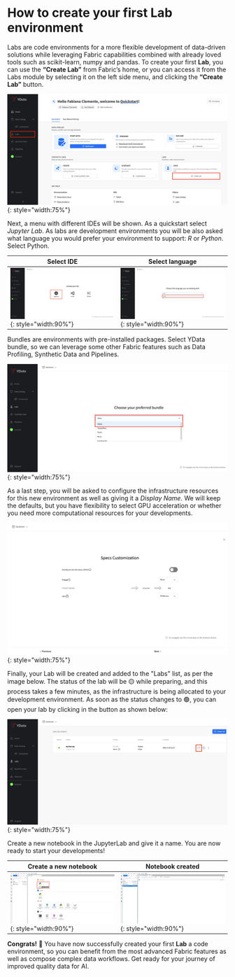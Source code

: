 # How to create your first Lab environment

Labs are code environments for a more flexible development of data-driven solutions while leveraging Fabric capabilities
combined with already loved tools such as scikit-learn, numpy and pandas.
To create your first **Lab**, you can use the **“Create Lab”** from Fabric’s home, or you can access it from the Labs
module by selecting it on the left side menu, and clicking the **“Create Lab”** button.

![Select create a lab from Home](../assets/quickstart/create_lab/create_lab.webp){: style="width:75%"}

Next, a menu with different IDEs will be shown. As a quickstart select *Jupyter Lab*. As labs are development environments
you will be also asked what language you would prefer your environment to support: *R* or *Python*. Select Python.

| Select IDE                                                                             | Select language                                                                           |
|----------------------------------------------------------------------------------------|-------------------------------------------------------------------------------------------|
| ![Select an IDE](../assets/quickstart/create_lab/select_ide.webp){: style="width:90%"} | ![Python or R](../assets/quickstart/create_lab/select_language.webp){: style="width:90%"} |

Bundles are environments with pre-installed packages. Select YData bundle, so we can leverage some other Fabric features
such as Data Profiling, Synthetic Data and Pipelines.

![Select the bundle for development](../assets/quickstart/create_lab/select_bundle.webp){: style="width:75%"}

As a last step, you will be asked to configure the infrastructure resources for this new environment as well as giving it
a *Display Name*. We will keep the defaults,
but you have flexibility to select GPU acceleration or whether you need more computational resources for your developments.

![Select the computational resources](../assets/quickstart/create_lab/select_infrastructure.webp){: style="width:75%"}

Finally, your Lab will be created and added to the "Labs" list, as per the image below. The status of the lab will be
🟡 while preparing, and this process takes a few minutes, as the infrastructure is being allocated to your development environment.
As soon as the status changes to 🟢, you can open your lab by clicking in the button as shown below:

![Open your lab environment](../assets/quickstart/create_lab/open_lab.webp){: style="width:75%"}

Create a new notebook in the JupyterLab and give it a name. You are now ready to start your developments!

| Create a new notebook                                                                  | Notebook created                                                                               |
|----------------------------------------------------------------------------------------|------------------------------------------------------------------------------------------------|
| ![Create a new notebook](../assets/quickstart/create_lab/notebook_creation.webp){: style="width:90%"} | ![Notebook created](../assets/quickstart/create_lab/notebook_created.webp){: style="width:90%"} |

**Congrats!** 🚀 You have now successfully created your first **Lab** a code environment, so you can benefit from the most
advanced Fabric features as well as compose complex data workflows.
Get ready for your journey of improved quality data for AI.
